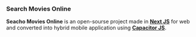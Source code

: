 ### Search Movies Online

**Seacho Movies Online** is an open-sourse project made in [**Next JS**](https://nextjs.org "**Next JS**") for web and converted into hybrid mobile application using [**Capacitor JS**](https://capacitorjs.com "**Capacitor JS**").
